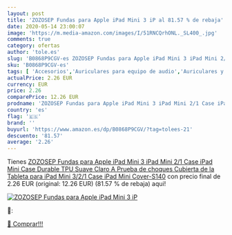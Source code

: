```yaml
---
layout: post
title: 'ZOZOSEP Fundas para Apple iPad Mini 3 iP al 81.57 % de rebaja'
date: 2020-05-14 23:00:07
image: 'https://m.media-amazon.com/images/I/51RNCQrhONL._SL400_.jpg'
comments: true
category: ofertas
author: 'tole.es'
slug: 'B0868P9CGV-es ZOZOSEP Fundas para Apple iPad Mini 3 iPad Mini 2/1 Case...'
sku: 'B0868P9CGV-es'
tags: [ 'Accesorios','Auriculares para equipo de audio','Auriculares y accesorios','Cables USB','Cables y accesorios','Cables y conectores','Electrónica','Informática','apple','ipad', ]
actualPrice: 2.26 EUR
currency: EUR
price: 2.26
comparePrice: 12.26 EUR
prodname: 'ZOZOSEP Fundas para Apple iPad Mini 3 iPad Mini 2/1 Case iPad Mini Case Durable TPU Suave Claro A Prueba de choques Cubierta de la Tableta para iPad Mini 3/2/1 Case iPad Mini Cover-S140'
country: 'es'
flag: '🇪🇸'
brand: ''
buyurl: 'https://www.amazon.es/dp/B0868P9CGV/?tag=tolees-21'
descuento: '81.57'
average: '2.26'
---
```


Tienes [ZOZOSEP Fundas para Apple iPad Mini 3 iPad Mini 2/1 Case iPad Mini Case Durable TPU Suave Claro A Prueba de choques Cubierta de la Tableta para iPad Mini 3/2/1 Case iPad Mini Cover-S140](https://www.amazon.es/dp/B0868P9CGV/?tag=tolees-21) con precio final de  2.26 EUR (original: 12.26 EUR) (81.57 %  de rebaja) aqui!

[![ZOZOSEP Fundas para Apple iPad Mini 3 iP](https://m.media-amazon.com/images/I/51RNCQrhONL._SL400_.jpg)](https://www.amazon.es/dp/B0868P9CGV/?tag=tolees-21)

🔎:


[🛒 Comprar!!!](https://www.amazon.es/dp/B0868P9CGV/?tag=tolees-21)
